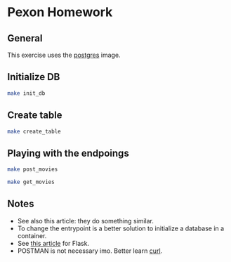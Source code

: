 # Pexon Homework

## General

This exercise uses the [postgres](https://hub.docker.com/_/postgres) image.

## Initialize DB

```bash
make init_db
```

## Create table

```bash
make create_table
```

## Playing with the endpoings

```bash
make post_movies
```

```bash
make get_movies
```

## Notes

- See also this article: they do something similar.
- To change the entrypoint is a better solution to initialize a database in a container.
- See [this article](https://www.digitalocean.com/community/tutorials/processing-incoming-request-data-in-flask) for Flask.
- POSTMAN is not necessary imo. Better learn [curl](https://curl.se/).
